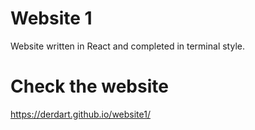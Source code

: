 # Website 1

Website written in React and completed in terminal style.

# Check the website

https://derdart.github.io/website1/
